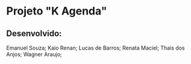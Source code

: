 # Projeto "K Agenda"



## Desenvolvido:
  
  Emanuel Souza;
  Kaio Renan;
  Lucas de Barros;
  Renata Maciel;
  Thais dos Anjos;
  Wagner Araujo;
  

